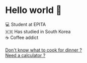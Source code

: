 # Hello world 💜
💻 Student at EPITA<br/>
🇰🇷  Has studied in South Korea<br/>
☕ Coffee addict<br/>
<br/>
[Don't know what to cook for dinner ?](https://github.com/Melosdias/whatDoWeEatTonight)<br/>
[Need a calculator ?](https://github.com/Melosdias/AbacusV2)

  <!--
**Melosdias/Melosdias** is a ✨ _special_ ✨ repository because its `README.md` (this file) appears on your GitHub profile.

Here are some ideas to get you started:

- 🔭 I’m currently working on ...
- 🌱 I’m currently learning ...
- 👯 I’m looking to collaborate on ...
- 🤔 I’m looking for help with ...
- 💬 Ask me about ...
- 📫 How to reach me: ...
- 😄 Pronouns: ...
- ⚡ Fun fact: ...
-->
